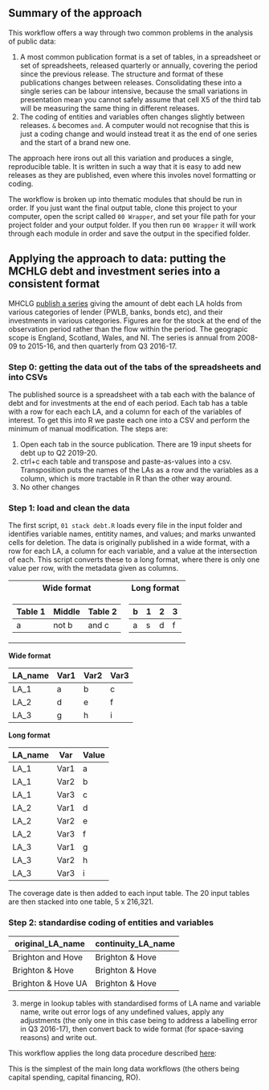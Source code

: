 ## Summary of the approach
This workflow offers a way through two common problems in the analysis of public data:
1. A most common publication format is a set of tables, in a spreadsheet or set of spreadsheets, released quarterly or annually, covering the period since the previous release. The structure and format of these publications changes between releases. Consolidating these into a single series can be labour intensive, because the small variations in presentation mean you cannot safely assume that cell X5 of the third tab will be measuring the same thing in different releases.
2. The coding of entities and variables often changes slightly between releases. `&` becomes `and`. A computer would not recognise that this is just a coding change and would instead treat it as the end of one series and the start of a brand new one. 

The approach here irons out all this variation and produces a single, reproducible table. It is written in such a way that it is easy to add new releases as they are published, even where this involes novel formatting or coding.

The workflow is broken up into thematic modules that should be run in order. If you just want the final output table, clone this project to your computer, open the script called `00 Wrapper`, and set your file path for your project folder and your output folder. If you then run `00 Wrapper` it will work through each module in order and save the output in the specified folder.

## Applying the approach to data: putting the MCHLG debt and investment series into a consistent format
MHCLG [publish a series](https://www.gov.uk/government/statistical-data-sets/live-tables-on-local-government-finance) giving the amount of debt each LA holds from various categories of lender (PWLB, banks, bonds etc), and their investments in various categories. 
Figures are for the stock at the end of the observation period rather than the flow within the period. 
The geograpic scope is England, Scotland, Wales, and NI. 
The series is annual from 2008-09 to 2015-16, and then quarterly from Q3 2016-17.

### Step 0: getting the data out of the tabs of the spreadsheets and into CSVs
The published source is a spreadsheet with a tab each with the balance of debt and for investments at the end of each period. Each tab has a table with a row for each each LA, and a column for each of the variables of interest. To get this into R we paste each one into a CSV and perform the minimum of manual modification. The steps are: 
1. Open each tab in the source publication. There are 19 input sheets for debt up to Q2 2019-20.
2. ctrl+c each table and transpose and paste-as-values into a csv. Transposition puts the names of the LAs as a row and the variables as a column, which is more tractable in R than the other way around. 
3. No other changes

### Step 1: load and clean the data
The first script, `01 stack debt.R` loads every file in the input folder and identifies variable names, entitity names, and values; and marks unwanted cells for deletion. The data is originally published in a wide format, with a row for each LA, a column for each variable, and a value at the intersection of each. This script converts these to a long format, where there is only one value per row, with the metadata given as columns.

<table>
<tr><th>Wide format</th><th>Long format</th></tr>
<tr><td>

|Table 1| Middle | Table 2|
|--|--|--|
|a| not b|and c |

</td><td>

|b|1|2|3| 
|--|--|--|--|
|a|s|d|f|

</td></tr> </table>



**Wide format**

|LA_name|Var1|Var2|Var3|
|---|---|---|---|
|LA_1|a|b|c|
|LA_2|d|e|f|
|LA_3|g|h|i|

**Long format**

|LA_name|Var|Value|
|---|---|---|
|LA_1|Var1|a|
|LA_1|Var2|b|
|LA_1|Var3|c|
|LA_2|Var1|d|
|LA_2|Var2|e|
|LA_2|Var3|f|
|LA_3|Var1|g|
|LA_3|Var2|h|
|LA_3|Var3|i|

The coverage date is then added to each input table. The 20 input tables are then stacked into one table, 5 x 216,321.

### Step 2: standardise coding of entities and variables

|original_LA_name|continuity_LA_name|
|---|---|
|Brighton and Hove|Brighton & Hove|
|Brighton & Hove|Brighton & Hove|
|Brighton & Hove UA|Brighton & Hove|




3.  merge in lookup tables with standardised forms of LA name and variable name, write out error logs of any undefined values, apply any adjustments (the only one in this case being to address a labelling error in Q3 2016-17), then convert back to wide format (for space-saving reasons) and write out. 






This workflow applies the long data procedure described [here](https://github.com/OW-HGR/Capital-spending-outturn-2): 

This is the simplest of the main long data workflows (the others being capital spending, capital financing, RO).




